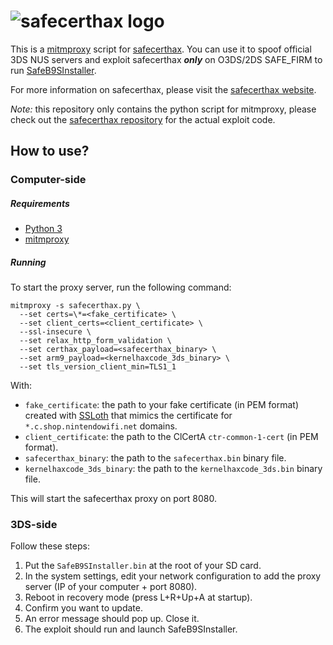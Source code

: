 # ![safecerthax logo](https://safecerthax.rocks/assets/images/cover.png)
This is a [mitmproxy](https://mitmproxy.org) script for [safecerthax](https://github.com/MrNbaYoh/safecerthax). You can use it to spoof official 3DS NUS servers and exploit safecerthax _**only**_ on O3DS/2DS SAFE_FIRM to run [SafeB9SInstaller](https://github.com/d0k3/SafeB9SInstaller). 

For more information on safecerthax, please visit the [safecerthax website](https://safecerthax.rocks).

*Note:* this repository only contains the python script for mitmproxy, please check out the [safecerthax repository](https://github.com/MrNbaYoh/safecerthax) for the actual exploit code.

## How to use?

### Computer-side

##### Requirements
- [Python 3](https://python.org)
- [mitmproxy](https://mitmproxy.org)

##### Running
To start the proxy server, run the following command:
```
mitmproxy -s safecerthax.py \
  --set certs=\*=<fake_certificate> \
  --set client_certs=<client_certificate> \
  --ssl-insecure \
  --set relax_http_form_validation \
  --set certhax_payload=<safecerthax_binary> \
  --set arm9_payload=<kernelhaxcode_3ds_binary> \
  --set tls_version_client_min=TLS1_1
```

With:
- `fake_certificate`: the path to your fake certificate (in PEM format) created with [SSLoth](https://github.com/MrNbaYoh/3ds-ssloth) that mimics the certificate for `*.c.shop.nintendowifi.net` domains.
-  `client_certificate`: the path to the ClCertA `ctr-common-1-cert` (in PEM format).
- `safecerthax_binary`: the path to the `safecerthax.bin` binary file.
- `kernelhaxcode_3ds_binary`: the path to the `kernelhaxcode_3ds.bin` binary file.

This will start the safecerthax proxy on port 8080.

### 3DS-side
Follow these steps:

1. Put the `SafeB9SInstaller.bin` at the root of your SD card.
2. In the system settings, edit your network configuration to add the proxy server (IP of your computer + port 8080).
3. Reboot in recovery mode (press L+R+Up+A at startup).
4. Confirm you want to update.
5. An error message should pop up. Close it.
6. The exploit should run and launch SafeB9SInstaller.
